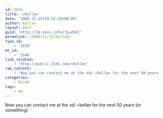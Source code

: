 ```yaml
---
id: 2641
title: '=kellan'
date: '2004-11-15T19:52:29+00:00'
author: Kellan
layout: post
guid: 'http://lm.quxx.info/?p=2641'
permalink: /2004/11/15/kellan/
typo_id:
    - '2639'
mt_id:
    - '2546'
link_related:
    - 'http://public.2idi.com/=kellan'
raw_content:
    - 'Now you can contact me at the xdi =kellan for the next 50 years (or something)'
categories:
    - Aside
tags:
    - me
---
```


Now you can contact me at the xdi =kellan for the next 50 years (or something)